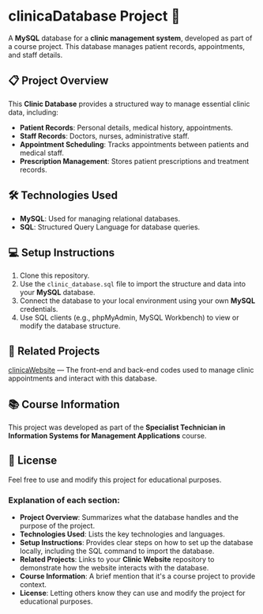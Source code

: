 # clinicaDatabase Project 🏥
A **MySQL** database for a **clinic management system**, developed as part of a course project. This database manages patient records, appointments, and staff details.

## 📋 Project Overview

This **Clinic Database** provides a structured way to manage essential clinic data, including:
- **Patient Records**: Personal details, medical history, appointments.
- **Staff Records**: Doctors, nurses, administrative staff.
- **Appointment Scheduling**: Tracks appointments between patients and medical staff.
- **Prescription Management**: Stores patient prescriptions and treatment records.

## 🛠️ Technologies Used

- **MySQL**: Used for managing relational databases.
- **SQL**: Structured Query Language for database queries.

## 💻 Setup Instructions

1. Clone this repository.
2. Use the `clinic_database.sql` file to import the structure and data into your **MySQL** database.
3. Connect the database to your local environment using your own **MySQL** credentials.
4. Use SQL clients (e.g., phpMyAdmin, MySQL Workbench) to view or modify the database structure.

## 🔗 Related Projects
[clinicaWebsite](https://github.com/tatianafrsousa/clinicaWebsite) — The front-end and back-end codes used to manage clinic appointments and interact with this database.

## 📚 Course Information
This project was developed as part of the **Specialist Technician in Information Systems for Management Applications** course.

## 📝 License
Feel free to use and modify this project for educational purposes.


### Explanation of each section:
- **Project Overview**: Summarizes what the database handles and the purpose of the project.
- **Technologies Used**: Lists the key technologies and languages.
- **Setup Instructions**: Provides clear steps on how to set up the database locally, including the SQL command to import the database.
- **Related Projects**: Links to your **Clinic Website** repository to demonstrate how the website interacts with the database.
- **Course Information**: A brief mention that it's a course project to provide context.
- **License**: Letting others know they can use and modify the project for educational purposes.
